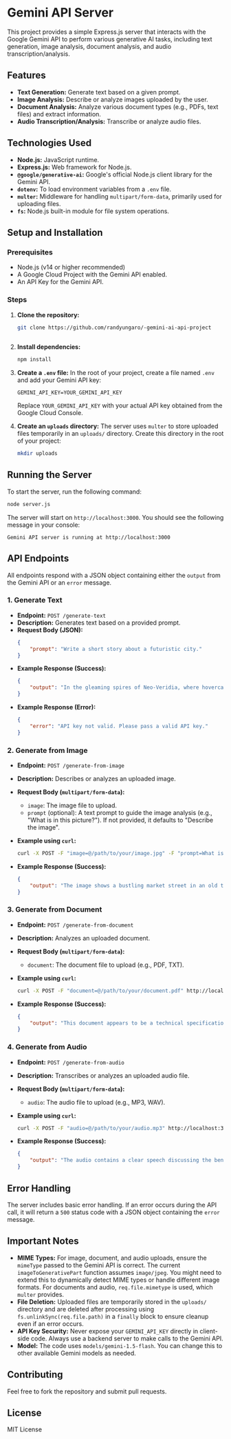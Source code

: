 # Gemini API Server

This project provides a simple Express.js server that interacts with the Google Gemini API to perform various generative AI tasks, 
including text generation, image analysis, document analysis, and audio transcription/analysis.

## Features

- **Text Generation:** Generate text based on a given prompt.
- **Image Analysis:** Describe or analyze images uploaded by the user.
- **Document Analysis:** Analyze various document types (e.g., PDFs, text files) and extract information.
- **Audio Transcription/Analysis:** Transcribe or analyze audio files.

## Technologies Used

- **Node.js:** JavaScript runtime.
- **Express.js:** Web framework for Node.js.
- **`@google/generative-ai`:** Google's official Node.js client library for the Gemini API.
- **`dotenv`:** To load environment variables from a `.env` file.
- **`multer`:** Middleware for handling `multipart/form-data`, primarily used for uploading files.
- **`fs`:** Node.js built-in module for file system operations.

## Setup and Installation

### Prerequisites

- Node.js (v14 or higher recommended)
- A Google Cloud Project with the Gemini API enabled.
- An API Key for the Gemini API.

### Steps

1.  **Clone the repository:**

    ```bash
    git clone https://github.com/randyungaro/-gemini-ai-api-project
   
    ```

2.  **Install dependencies:**

    ```bash
    npm install
    ```

3.  **Create a `.env` file:**
    In the root of your project, create a file named `.env` and add your Gemini API key:

    ```
    GEMINI_API_KEY=YOUR_GEMINI_API_KEY
    ```

    Replace `YOUR_GEMINI_API_KEY` with your actual API key obtained from the Google Cloud Console.

4.  **Create an `uploads` directory:**
    The server uses `multer` to store uploaded files temporarily in an `uploads/` directory. Create this directory in the root of your project:

    ```bash
    mkdir uploads
    ```

## Running the Server

To start the server, run the following command:

```bash
node server.js
```

The server will start on `http://localhost:3000`. You should see the following message in your console:

```
Gemini API server is running at http://localhost:3000
```

## API Endpoints

All endpoints respond with a JSON object containing either the `output` from the Gemini API or an `error` message.

### 1. Generate Text

-   **Endpoint:** `POST /generate-text`
-   **Description:** Generates text based on a provided prompt.
-   **Request Body (JSON):**
    ```json
    {
        "prompt": "Write a short story about a futuristic city."
    }
    ```
-   **Example Response (Success):**
    ```json
    {
        "output": "In the gleaming spires of Neo-Veridia, where hovercars hummed..."
    }
    ```
-   **Example Response (Error):**
    ```json
    {
        "error": "API key not valid. Please pass a valid API key."
    }
    ```

### 2. Generate from Image

-   **Endpoint:** `POST /generate-from-image`
-   **Description:** Describes or analyzes an uploaded image.
-   **Request Body (`multipart/form-data`):**
    -   `image`: The image file to upload.
    -   `prompt` (optional): A text prompt to guide the image analysis (e.g., "What is in this picture?"). If not provided, it defaults to "Describe the image".
-   **Example using `curl`:**

    ```bash
    curl -X POST -F "image=@/path/to/your/image.jpg" -F "prompt=What is this a picture of?" http://localhost:3000/generate-from-image
    ```
-   **Example Response (Success):**
    ```json
    {
        "output": "The image shows a bustling market street in an old town, with vendors selling fresh produce and crafts."
    }
    ```

### 3. Generate from Document

-   **Endpoint:** `POST /generate-from-document`
-   **Description:** Analyzes an uploaded document.
-   **Request Body (`multipart/form-data`):**
    -   `document`: The document file to upload (e.g., PDF, TXT).
-   **Example using `curl`:**

    ```bash
    curl -X POST -F "document=@/path/to/your/document.pdf" http://localhost:3000/generate-from-document
    ```
-   **Example Response (Success):**
    ```json
    {
        "output": "This document appears to be a technical specification for a new drone model, detailing its features and performance metrics."
    }
    ```

### 4. Generate from Audio

-   **Endpoint:** `POST /generate-from-audio`
-   **Description:** Transcribes or analyzes an uploaded audio file.
-   **Request Body (`multipart/form-data`):**
    -   `audio`: The audio file to upload (e.g., MP3, WAV).
-   **Example using `curl`:**

    ```bash
    curl -X POST -F "audio=@/path/to/your/audio.mp3" http://localhost:3000/generate-from-audio
    ```
-   **Example Response (Success):**
    ```json
    {
        "output": "The audio contains a clear speech discussing the benefits of renewable energy."
    }
    ```

## Error Handling

The server includes basic error handling. If an error occurs during the API call, it will return a `500` status code with a JSON object containing the `error` message.

## Important Notes

-   **MIME Types:** For image, document, and audio uploads, ensure the `mimeType` passed to the Gemini API is correct. The current `imageToGenerativePart` function assumes `image/jpeg`. You might need to extend this to dynamically detect MIME types or handle different image formats. For documents and audio, `req.file.mimetype` is used, which `multer` provides.
-   **File Deletion:** Uploaded files are temporarily stored in the `uploads/` directory and are deleted after processing using `fs.unlinkSync(req.file.path)` in a `finally` block to ensure cleanup even if an error occurs.
-   **API Key Security:** Never expose your `GEMINI_API_KEY` directly in client-side code. Always use a backend server to make calls to the Gemini API.
-   **Model:** The code uses `models/gemini-1.5-flash`. You can change this to other available Gemini models as needed.

## Contributing

Feel free to fork the repository and submit pull requests.

## License

MIT License
